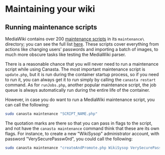 # Maintaining your wiki

## Running maintenance scripts
MediaWiki contains over 200 [maintenance scripts](https://www.mediawiki.org/wiki/Manual:Maintenance_scripts) in its `maintenance\` directory; you can see the full list [here](https://www.mediawiki.org/wiki/Manual:Maintenance_scripts/List_of_scripts).
These scripts cover everything from actions like changing users' passwords and importing a batch of images, to much more obscure tasks like testing the MediaWiki parser.

There is a reasonable chance that you will never need to run a maintenance script while using Canasta. The most important maintenance script is `update.php`, but it is run during the container startup process, so if you need to run it, you can always get it to run simply by calling the `canasta restart` command.
As for `runJobs.php`, another popular maintenance script, the job queue is always automatically run during the entire life of the container.

However, in case you do want to run a MediaWiki maintenance script, you can call the following:

```bash
sudo canasta maintenance "SCRIPT_NAME.php"
```

The quotation marks are there so that you can pass in flags to the script, and not have the `canasta maintenance` command think that these are its own flags. For instance, to create a new "WikiSysop" administrator account, with password "VerySecurePassw0rd", you could call the following:

```bash
sudo canasta maintenance "createAndPromote.php WikiSysop VerySecurePassw0rd --bureaucrat --sysop"
```
